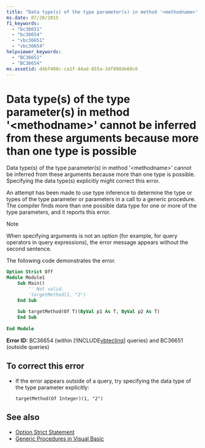 ```yaml
---
title: "Data type(s) of the type parameter(s) in method '<methodname>' cannot be inferred from these arguments because more than one type is possible"
ms.date: 07/20/2015
f1_keywords: 
  - "bc36651"
  - "bc36654"
  - "vbc36651"
  - "vbc36654"
helpviewer_keywords: 
  - "BC36651"
  - "BC36654"
ms.assetid: d4bf408c-ca1f-44ad-855a-3df898de60c6
---
```

# Data type(s) of the type parameter(s) in method '\<methodname>' cannot be inferred from these arguments because more than one type is possible
Data type(s) of the type parameter(s) in method '\<methodname>' cannot be inferred from these arguments because more than one type is possible. Specifying the data type(s) explicitly might correct this error.  
  
 An attempt has been made to use type inference to determine the type or types of the type parameter or parameters in a call to a generic procedure. The compiler finds more than one possible data type for one or more of the type parameters, and it reports this error.  
  
> [!NOTE]
>  When specifying arguments is not an option (for example, for query operators in query expressions), the error message appears without the second sentence.  
  
 The following code demonstrates the error.  
  
```vb  
Option Strict Off  
Module Module1  
    Sub Main()  
        '' Not valid.  
        'targetMethod(1, "2")  
    End Sub  
  
    Sub targetMethod(Of T)(ByVal p1 As T, ByVal p2 As T)  
    End Sub  
  
End Module  
```  
  
 **Error ID:** BC36654 (within [!INCLUDE[vbteclinq](~/includes/vbteclinq-md.md)] queries) and BC36651 (outside queries)  
  
## To correct this error  
  
-   If the error appears outside of a query, try specifying the data type of the type parameter explicitly:  
  
    ```  
    targetMethod(Of Integer)(1, "2")  
    ```  
  
## See also
- [Option Strict Statement](../../visual-basic/language-reference/statements/option-strict-statement.md)
- [Generic Procedures in Visual Basic](../../visual-basic/programming-guide/language-features/data-types/generic-procedures.md)
